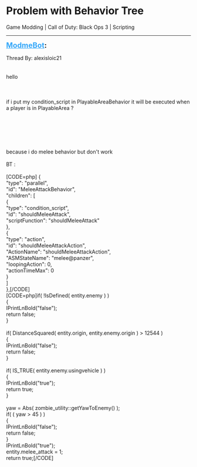 # Problem with Behavior Tree
Game Modding | Call of Duty: Black Ops 3 | Scripting

---
<strong style="font-size: 1.4em;"><span style="text-decoration: underline;text-decoration-color: #34a7f9;"><span style="color:#34a7f9;">ModmeBot</span></span>:</strong>

<p>Thread By: alexisloic21<br /> <br /> <br />hello <br /><br /><br /><br />if i put my condition_script in PlayableAreaBehavior it will be executed when a player is in PlayableArea ?<br /><br /><br /><br /><br /><br /><br />because i do melee behavior but don&#39;t work<br /> <br />BT :<br /><br />[CODE=php] {<br />                            &quot;type&quot;: &quot;parallel&quot;,<br />                            &quot;id&quot;: &quot;MeleeAttackBehavior&quot;,<br />                            &quot;children&quot;: [<br />                                { <br />                                    &quot;type&quot;: &quot;condition_script&quot;,<br />                                    &quot;id&quot;: &quot;shouldMeleeAttack&quot;,<br />                                    &quot;scriptFunction&quot;: &quot;shouldMeleeAttack&quot;<br />                                },<br />                                {<br />                                    &quot;type&quot;: &quot;action&quot;,<br />                                    &quot;id&quot;: &quot;shouldMeleeAttackAction&quot;,<br />                                    &quot;ActionName&quot;: &quot;shouldMeleeAttackAction&quot;,<br />                                    &quot;ASMStateName&quot;: &quot;melee@panzer&quot;,<br />                                    &quot;loopingAction&quot;: 0,<br />                                    &quot;actionTimeMax&quot;: 0<br />                                }<br />                            ]<br />                          },[/CODE]<br />[CODE=php]if( !IsDefined( entity.enemy ) )<br />    {<br />        IPrintLnBold(&quot;false&quot;);<br />        return false;<br />    }<br /><br />    if( DistanceSquared( entity.origin, entity.enemy.origin ) &gt; 12544 )<br />    {<br />        IPrintLnBold(&quot;false&quot;);<br />        return false;<br />    }<br /><br />    if( IS_TRUE( entity.enemy.usingvehicle ) ) <br />    {<br />        IPrintLnBold(&quot;true&quot;);<br />        return true;<br />    }    <br />    <br />    yaw = Abs( zombie_utility::getYawToEnemy() );<br />    if( ( yaw &gt; 45 ) )<br />    {<br />        IPrintLnBold(&quot;false&quot;);<br />        return false;<br />    }<br />    IPrintLnBold(&quot;true&quot;);<br />    entity.melee_attack = 1;<br />    return true;[/CODE]</p>
